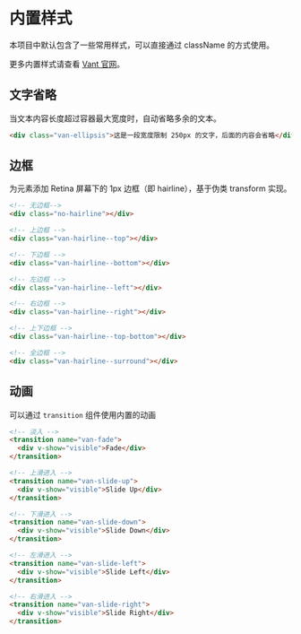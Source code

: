 # 内置样式

本项目中默认包含了一些常用样式，可以直接通过 className 的方式使用。

更多内置样式请查看 [Vant 官网](https://youzan.github.io/vant/#/zh-CN/style)。

## 文字省略

当文本内容长度超过容器最大宽度时，自动省略多余的文本。

``` html
<div class="van-ellipsis">这是一段宽度限制 250px 的文字，后面的内容会省略</div>
```

## 边框

为元素添加 Retina 屏幕下的 1px 边框（即 hairline），基于伪类 transform 实现。

``` html
<!-- 无边框-->
<div class="no-hairline"></div>

<!-- 上边框 -->
<div class="van-hairline--top"></div>

<!-- 下边框 -->
<div class="van-hairline--bottom"></div>

<!-- 左边框 -->
<div class="van-hairline--left"></div>

<!-- 右边框 -->
<div class="van-hairline--right"></div>

<!-- 上下边框 -->
<div class="van-hairline--top-bottom"></div>

<!-- 全边框 -->
<div class="van-hairline--surround"></div>
```

## 动画

可以通过 `transition` 组件使用内置的动画

``` html
<!-- 淡入 -->
<transition name="van-fade">
  <div v-show="visible">Fade</div>
</transition>

<!-- 上滑进入 -->
<transition name="van-slide-up">
  <div v-show="visible">Slide Up</div>
</transition>

<!-- 下滑进入 -->
<transition name="van-slide-down">
  <div v-show="visible">Slide Down</div>
</transition>

<!-- 左滑进入 -->
<transition name="van-slide-left">
  <div v-show="visible">Slide Left</div>
</transition>

<!-- 右滑进入 -->
<transition name="van-slide-right">
  <div v-show="visible">Slide Right</div>
</transition>
```